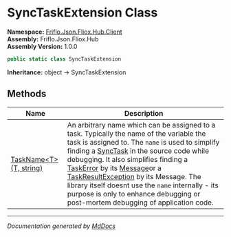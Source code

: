 ﻿<!--  
  <auto-generated>   
    The contents of this file were generated by a tool.  
    Changes to this file may be list if the file is regenerated  
  </auto-generated>   
-->

# SyncTaskExtension Class

**Namespace:** [Friflo.Json.Fliox.Hub.Client](../index.md)  
**Assembly:** Friflo.Json.Fliox.Hub  
**Assembly Version:** 1.0.0

```csharp
public static class SyncTaskExtension
```

**Inheritance:** object → SyncTaskExtension

## Methods

| Name                                            | Description                                                                                                                                                                                                                                                                                                                                                                                                                                                                                                                                                                 |
| ----------------------------------------------- | --------------------------------------------------------------------------------------------------------------------------------------------------------------------------------------------------------------------------------------------------------------------------------------------------------------------------------------------------------------------------------------------------------------------------------------------------------------------------------------------------------------------------------------------------------------------------- |
| [TaskName\<T\>(T, string)](methods/TaskName.md) | An arbitrary name which can be assigned to a task. Typically the name of the variable the task is assigned to. The `name` is used to simplify finding a [SyncTask](../SyncTask/index.md) in the source code while debugging. It also simplifies finding a [TaskError](../TaskError/index.md) by its [Message](../TaskError/properties/Message.md)or a [TaskResultException](../TaskResultException/index.md) by its Message. The library itself doesnt use the `name` internally \- its purpose is only to enhance debugging or post\-mortem debugging of application code. |

___

*Documentation generated by [MdDocs](https://github.com/ap0llo/mddocs)*
